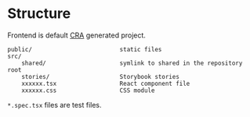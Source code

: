 # Structure

Frontend is default [CRA](https://reactjs.org/docs/create-a-new-react-app.html) generated project.

```
public/                         static files
src/
    shared/                     symlink to shared in the repository root
    stories/                    Storybook stories
    xxxxxx.tsx                  React component file
    xxxxxx.css                  CSS module
```

`*.spec.tsx` files are test files.
